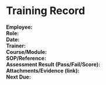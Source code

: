 # Training Record
**Employee:**  
**Role:**  
**Date:**  
**Trainer:**  
**Course/Module:**  
**SOP/Reference:**  
**Assessment Result (Pass/Fail/Score):**  
**Attachments/Evidence (link):**  
**Next Due:**  
